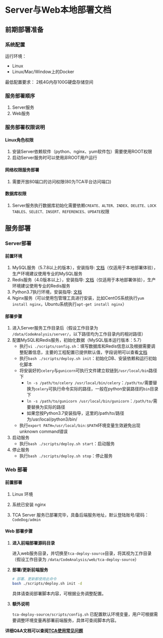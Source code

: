 # Server与Web本地部署文档

## 前期部署准备

### 系统配置

运行环境：

- Linux
- Linux/Mac/Window上的Docker

最低配置要求：
2核4G内存100G硬盘存储空间

### 服务部署顺序

1. Server服务
2. Web服务

### 服务部署权限说明

#### Linux角色权限

1. 安装Server依赖软件（python、nginx、yum软件包）需要使用ROOT权限
2. 启动Server服务时可以使用非ROOT用户运行

#### 网络权限服务部署

1. 需要开放80端口的访问权限(80为TCA平台访问端口)

#### 数据库权限

1. Server服务执行数据库初始化需要依赖``CREATE、ALTER、INDEX、DELETE、LOCK TABLES、SELECT、INSERT、REFERENCES、UPDATE``权限

## 服务部署

### Server部署

#### 前置环境

1. MySQL服务（5.7.8以上的版本），安装指导: [文档](./references/install_mysql_on_centos.md)（仅适用于本地部署体验），生产环境建议使用专业的MySQL服务
2. Redis服务（4.0版本以上），安装指导: [文档](./references/install_redis_on_centos.md)（仅适用于本地部署体验），生产环境建议使用专业的Redis服务
3. Python3.7执行环境，安装指导: [文档](./references/install_python37_on_centos.md)
4. Nginx服务（可以使用包管理工具进行安装，比如CentOS系统执行``yum install nginx``，Ubuntu系统执行``apt-get install nginx``）

#### 部署步骤

1. 进入Server服务工作目录后（假设工作目录为 ``/data/CodeAnalysis/server/``，以下路径均为工作目录内的相对路径）
2. 配置MySQL和Redis服务，初始化数据（MySQL版本运行版本：5.7）
    - 执行``vi ./scripts/config.sh``：填写数据库和Redis信息以及根据需要调整配置信息，主要的工程配置已提供默认值，字段说明可以查看[文档](./references/tca_server.md)
    - 执行``bash ./scripts/deploy.sh init``：初始化DB、安装依赖和运行初始化脚本
    - 将安装好的``celery``与``gunicorn``可执行文件建立软链到``/usr/local/bin``路径下
        - ``ln -s /path/to/celery /usr/local/bin/celery``：``/path/to/``需要替换为``celery``可执行命令实际的路径，一般在python安装路径的``bin``目录下
        - ``ln -s /path/to/gunicorn /usr/local/bin/gunicorn``：``/path/to/``需要替换为实际的路径
        - 如果您按Python3.7安装指导，这里的/path/to/路径为/usr/local/python3/bin/
    - 执行``export PATH=/usr/local/bin:$PATH``环境变量生效避免出现unknown command错误
3. 启动服务
    - 执行``bash ./scripts/deploy.sh start``：启动服务
4. 停止服务
    - 执行``bash ./scripts/deploy.sh stop``：停止服务

### Web 部署

#### 前置部署

1. Linux 环境

2. 系统已安装 nginx

3. TCA Server 服务已部署完毕，具备后端服务地址，默认登陆账号/密码：`CodeDog/admin`

#### Web 部署步骤

1. **进入前端部署源码目录**
  
    进入web服务目录，并切换至`tca-deploy-source`目录，将其视为工作目录（假设工作目录为 `/data/CodeAnalysis/web/tca-deploy-source`）

2. **部署/更新前端服务**

    ```bash
    # 部署、更新都使用此命令
    bash ./scripts/deploy.sh init -d
    ```

    具体请查阅部署脚本内容，可根据业务调整配置。

3. **额外说明**

    `tca-deploy-source/scripts/config.sh` 已配置默认环境变量，用户可根据需要调整环境变量再部署前端服务，具体可查阅脚本内容。

**详细Q&A文档可以查阅[TCA使用常见问题](Q&A.md)**

